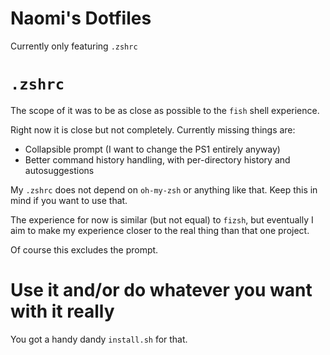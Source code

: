 # Naomi's Dotfiles

Currently only featuring `.zshrc`

# `.zshrc`

The scope of it was to be as close as possible to the `fish` shell experience.

Right now it is close but not completely. Currently missing things are:
 - Collapsible prompt (I want to change the PS1 entirely anyway)
 - Better command history handling, with per-directory history and autosuggestions

My `.zshrc` does not depend on `oh-my-zsh` or anything like that. Keep this in mind if you want to use that.

The experience for now is similar (but not equal) to `fizsh`, but eventually I aim to make my experience
closer to the real thing than that one project.

Of course this excludes the prompt.

# Use it and/or do whatever you want with it really

You got a handy dandy `install.sh` for that.
